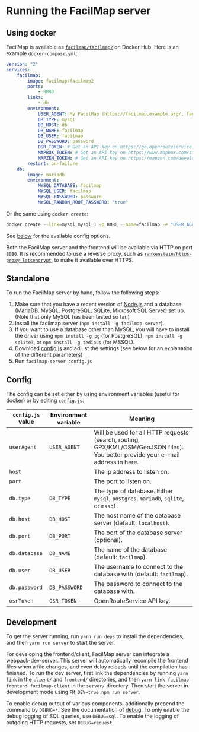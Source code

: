 Running the FacilMap server
===========================

Using docker
------------

FacilMap is available as [`facilmap/facilmap2`](https://hub.docker.com/r/facilmap/facilmap2/) on Docker Hub. Here is
an example `docker-compose.yml`:

```yaml
version: "2"
services:
    facilmap:
	    image: facilmap/facilmap2
	    ports:
	        - 8080
	    links:
	        - db
	    environment:
	        USER_AGENT: My FacilMap (https://facilmap.example.org/, facilmap@example.org)
	        DB_TYPE: mysql
	        DB_HOST: db
	        DB_NAME: facilmap
	        DB_USER: facilmap
	        DB_PASSWORD: password
	        OSR_TOKEN: # Get an API key on https://go.openrouteservice.org/ (needed for routing)
	        MAPBOX_TOKEN: # Get an API key on https://www.mapbox.com/signup/ (needed for routing)
	        MAPZEN_TOKEN: # Get an API key on https://mapzen.com/developers/sign_up (needed for elevation info)
	    restart: on-failure
    db:
        image: mariadb
        environment:
            MYSQL_DATABASE: facilmap
            MYSQL_USER: facilmap
            MYSQL_PASSWORD: password
            MYSQL_RANDOM_ROOT_PASSWORD: "true"
```

Or the same using `docker create`:

```bash
docker create --link=mysql_mysql_1 -p 8080 --name=facilmap -e "USER_AGENT=My FacilMap (https://facilmap.example.org/, facilmap@example.org)" -e DB_TYPE=mysql -e DB_HOST=mysql_mysql_1 -e DB_NAME=facilmap -e DB_USER=facilmap -e DB_PASSWORD=facilmap -e OSR_TOKEN= -e MAPBOX_TOKEN= -e MAPZEN_TOKEN= --restart on-failure facilmap/facilmap2
```

See [below](#config) for the available config options.

Both the FacilMap server and the frontend will be available via HTTP on port `8080`. It is recommended to use a reverse
proxy, such as [`rankenstein/https-proxy-letsencrypt`](https://hub.docker.com/r/rankenstein/https-proxy-letsencrypt/),
to make it available over HTTPS.

Standalone
----------

To run the FacilMap server by hand, follow the following steps:

1. Make sure that you have a recent version of [Node.js](https://nodejs.org/) and a database (MariaDB, MySQL, PostgreSQL,
   SQLite, Microsoft SQL Server) set up. (Note that only MySQL has been tested so far.)
2. Install the facilmap server (`npm install -g facilmap-server`).
3. If you want to use a database other than MySQL, you will have to install the driver using `npm install -g pg` (for
   PostgreSQL), `npm install -g sqlite3`, or `npm install -g tedious` (for MSSQL).
4. Download [config.js](../config.js) and adjust the settings (see below for an explanation of the different parameters)
5. Run `facilmap-server config.js`

Config
------

The config can be set either by using environment variables (useful for docker) or by editing [`config.js`](config.js).

| `config.js` value | Environment variable | Meaning                                                                                                                          |
|-------------------|----------------------|----------------------------------------------------------------------------------------------------------------------------------|
| `userAgent`       | `USER_AGENT`         | Will be used for all HTTP requests (search, routing, GPX/KML/OSM/GeoJSON files). You better provide your e-mail address in here. |
| `host`            |                      | The ip address to listen on.                                                                                                     |
| `port`            |                      | The port to listen on.                                                                                                           |
| `db.type`         | `DB_TYPE`            | The type of database. Either `mysql`, `postgres`, `mariadb`, `sqlite`, or `mssql`.                                               |
| `db.host`         | `DB_HOST`            | The host name of the database server (default: `localhost`).                                                                     |
| `db.port`         | `DB_PORT`            | The port of the database server (optional).                                                                                      |
| `db.database`     | `DB_NAME`            | The name of the database (default: `facilmap`).                                                                                  |
| `db.user`         | `DB_USER`            | The username to connect to the database with (default: `facilmap`).                                                              |
| `db.password`     | `DB_PASSWORD`        | The password to connect to the database with.                                                                                    |
| `osrToken`        | `OSR_TOKEN`          | OpenRouteService API key.                                                                                                        |

Development
-----------

To get the server running, run `yarn run deps` to install the dependencies, and then `yarn run server` to start the server.

For developing the frontend/client, FacilMap server can integrate a webpack-dev-server. This server will automatically
recompile the frontend files when a file changes, and even delay reloads until the compilation has finished. To run
the dev server, first link the dependencies by running `yarn link` in the `client/` and `frontend/` directories, and then
`yarn link facilmap-frontend facilmap-client` in the `server/` directory. Then start the server in development mode
using `FM_DEV=true npm run server`.

To enable debug output of various components, additionally prepend the command by `DEBUG=*`. See the documentation of
[debug](https://github.com/visionmedia/debug). To only enable the debug logging of SQL queries, use `DEBUG=sql`. To
enable the logging of outgoing HTTP requests, set `DEBUG=request`.

